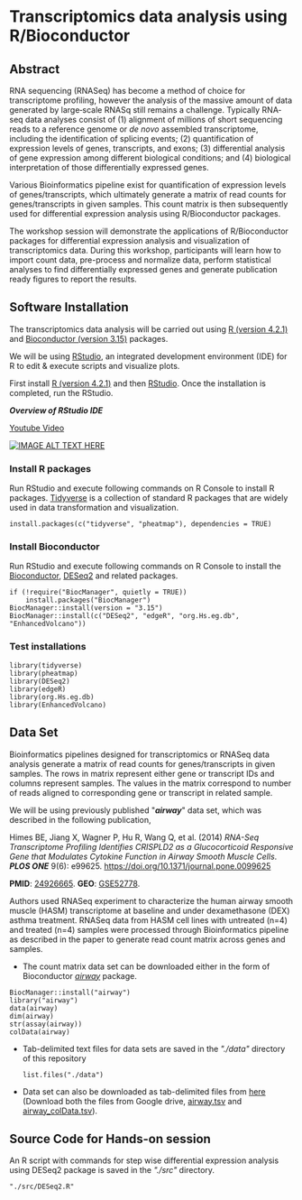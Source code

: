 # Transcriptomics data analysis using R/Bioconductor

## Abstract

RNA sequencing (RNASeq) has become a method of choice for transcriptome profiling, however the analysis of the massive amount of data generated by large‐scale RNASq still remains a challenge. Typically RNA‐seq data analyses consist of (1) alignment of millions of short sequencing reads to a reference genome or *de novo* assembled transcriptome, including the identification of splicing events; (2) quantification of expression levels of genes, transcripts, and exons; (3) differential analysis of gene expression among different biological conditions; and (4) biological interpretation of those differentially expressed genes.

Various Bioinformatics pipeline exist for quantification of expression levels of genes/transcripts, which ultimately generate a matrix of read counts for genes/transcripts in given samples. This count matrix is then subsequently used for differential expression analysis using R/Bioconductor packages.

The workshop session will demonstrate the applications of R/Bioconductor packages for differential expression analysis and visualization of transcriptomics data. During this workshop, participants will learn how to import count data, pre-process and normalize data, perform statistical analyses to find differentially expressed genes and generate publication ready figures to report the results.

## Software Installation

The transcriptomics data analysis will be carried out using [R (version 4.2.1)](https://cloud.r-project.org/) and [Bioconductor (version 3.15)](https://bioconductor.org/install/) packages.

We will be using [RStudio](https://www.rstudio.com/products/rstudio/), an integrated development environment (IDE) for R to edit & execute scripts and visualize plots.

First install [R (version 4.2.1)](https://cloud.r-project.org/) and then [RStudio](https://www.rstudio.com/products/rstudio/). Once the installation is completed, run the RStudio.

***Overview of RStudio IDE***

[Youtube Video](https://youtu.be/n3uue28FD0w)

[![IMAGE ALT TEXT HERE](https://img.youtube.com/vi/n3uue28FD0w/0.jpg)](https://www.youtube.com/watch?v=n3uue28FD0w)

### Install R packages

Run RStudio and execute following commands on R Console to install R packages. [Tidyverse](https://www.tidyverse.org/) is a collection of standard R packages that are widely used in data transformation and visualization.

```{r eval=FALSE, include=TRUE}
install.packages(c("tidyverse", "pheatmap"), dependencies = TRUE)
```

### Install Bioconductor

Run RStudio and execute following commands on R Console to install the [Bioconductor](https://bioconductor.org/install/), [DESeq2](https://bioconductor.org/packages/release/bioc/html/DESeq2.html) and related packages.

```{r eval=FALSE, include=TRUE}
if (!require("BiocManager", quietly = TRUE))
    install.packages("BiocManager")
BiocManager::install(version = "3.15")
BiocManager::install(c("DESeq2", "edgeR", "org.Hs.eg.db", "EnhancedVolcano"))
```

### Test installations

```{r eval=FALSE, include=TRUE}
library(tidyverse)
library(pheatmap)
library(DESeq2)
library(edgeR)
library(org.Hs.eg.db)
library(EnhancedVolcano)
```

## Data Set

Bioinformatics pipelines designed for transcriptomics or RNASeq data analysis generate a matrix of read counts for genes/transcripts in given samples. The rows in matrix represent either gene or transcript IDs and columns represent samples. The values in the matrix correspond to number of reads aligned to corresponding gene or transcript in related sample.

We will be using previously published "***airway***" data set, which was described in the following publication,

Himes BE, Jiang X, Wagner P, Hu R, Wang Q, et al. (2014) *RNA-Seq Transcriptome Profiling Identifies CRISPLD2 as a Glucocorticoid Responsive Gene that Modulates Cytokine Function in Airway Smooth Muscle Cells*. ***PLOS ONE*** 9(6): e99625. <https://doi.org/10.1371/journal.pone.0099625>

**PMID**: [24926665](https://pubmed.ncbi.nlm.nih.gov/24926665/). **GEO**: [GSE52778](https://www.ncbi.nlm.nih.gov/geo/query/acc.cgi?acc=GSE52778).

Authors used RNASeq experiment to characterize the human airway smooth muscle (HASM) transcriptome at baseline and under dexamethasone (DEX) asthma treatment. RNASeq data from HASM cell lines with untreated (n=4) and treated (n=4) samples were processed through Bioinformatics pipeline as described in the paper to generate read count matrix across genes and samples.

-   The count matrix data set can be downloaded either in the form of Bioconductor [*airway*](https://bioconductor.org/packages/release/data/experiment/vignettes/airway/inst/doc/airway.html) package.

```{r eval=FALSE, include=TRUE}
BiocManager::install("airway")
library("airway")
data(airway)
dim(airway)
str(assay(airway))
colData(airway)
```

-   Tab-delimited text files for data sets are saved in the *"./data"* directory of this repository

    ```{r}
    list.files("./data")
    ```

-   Data set can also be downloaded as tab-delimited files from [here](https://drive.google.com/drive/folders/1eosGdWh0zzEXLg1v61BpMQAk60YpoYJ7?usp=sharing) (Download both the files from Google drive, [airway.tsv](https://drive.google.com/file/d/11dujOxITpI3KHujyBTojfNBueLXbAIzk/view?usp=sharing) and [airway_colData.tsv](https://drive.google.com/file/d/1Vji3F2M4VUIoQOV_4_yeRGdPNhIjU1sJ/view?usp=sharing)).

## Source Code for Hands-on session

An R script with commands for step wise differential expression analysis using DESeq2 package is saved in the *"./src"* directory.

```{r}
"./src/DESeq2.R"
```
